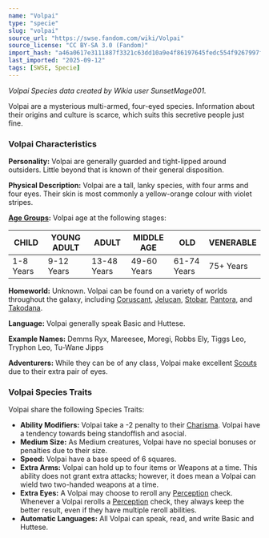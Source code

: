 ```yaml
---
name: "Volpai"
type: "specie"
slug: "volpai"
source_url: "https://swse.fandom.com/wiki/Volpai"
source_license: "CC BY-SA 3.0 (Fandom)"
import_hash: "a46a0617e3111887f3321c63dd10a9e4f86197645fedc554f9267997f6cd0c35"
last_imported: "2025-09-12"
tags: [SWSE, Specie]
---
```

*Volpai Species data created by Wikia user SunsetMage001.*

Volpai are a mysterious multi-armed, four-eyed species. Information about their origins and culture is scarce, which suits this secretive people just fine.
### Volpai Characteristics
**Personality:** Volpai are generally guarded and tight-lipped around outsiders. Little beyond that is known of their general disposition.

**Physical Description:** Volpai are a tall, lanky species, with four arms and four eyes. Their skin is most commonly a yellow-orange colour with violet stripes.

**[Age Groups](https://swse.fandom.com/wiki/Age_Groups):** Volpai age at the following stages:

| CHILD | YOUNG ADULT | ADULT | MIDDLE AGE | OLD | VENERABLE |
| --- | --- | --- | --- | --- | --- |
| 1-8 Years | 9-12 Years | 13-48 Years | 49-60 Years | 61-74 Years | 75+ Years |

**Homeworld:** Unknown. Volpai can be found on a variety of worlds throughout the galaxy, including [Coruscant](https://swse.fandom.com/wiki/Coruscant), [Jelucan](https://swse.fandom.com/wiki/Jelucan), [Stobar](https://swse.fandom.com/wiki/Stobar), [Pantora](https://swse.fandom.com/wiki/Pantora), and [Takodana](https://swse.fandom.com/wiki/Takodana).

**Language:** Volpai generally speak Basic and Huttese.

**Example Names:** Demms Ryx, Mareesee, Moregi, Robbs Ely, Tiggs Leo, Tryphon Leo, Tu-Wane Jipps

**Adventurers:** While they can be of any class, Volpai make excellent [Scouts](https://swse.fandom.com/wiki/Scouts) due to their extra pair of eyes. 
### Volpai Species Traits
Volpai share the following Species Traits:
- **Ability Modifiers:** Volpai take a -2 penalty to their [Charisma](https://swse.fandom.com/wiki/Charisma). Volpai have a tendency towards being standoffish and asocial.
- **Medium Size:** As Medium creatures, Volpai have no special bonuses or penalties due to their size.
- **Speed:** Volpai have a base speed of 6 squares.
- **Extra Arms:** Volpai can hold up to four items or Weapons at a time. This ability does not grant extra attacks; however, it does mean a Volpai can wield two two-handed weapons at a time.
- **Extra Eyes:** A Volpai may choose to reroll any [Perception](https://swse.fandom.com/wiki/Perception) check. Whenever a Volpai rerolls a [Perception](https://swse.fandom.com/wiki/Perception) check, they always keep the better result, even if they have multiple reroll abilities.
- **Automatic Languages:** All Volpai can speak, read, and write Basic and Huttese.
